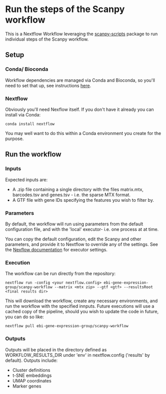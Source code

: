 # Run the steps of the Scanpy workflow

This is a Nextflow Workflow leveraging the [scanpy-scripts](https://github.com/ebi-gene-expression-group/scanpy-scripts) package to run individual steps of the Scanpy workflow.

## Setup

### Conda/ Bioconda

Workflow dependencies are managed via Conda and Bioconda, so you'll need to set that up, see instructions [here](https://bioconda.github.io/#install-conda). 

### Nextflow

Obviously you'll need Nexflow itself. If you don't have it already you can install via Conda:

```
conda install nextflow
```

You may well want to do this within a Conda environment you create for the purpose.

## Run the workflow

### Inputs

Expected inputs are:

 * A .zip file containing a single directory with the files matrix.mtx, barcodes.tsv and genes.tsv - i.e. the sparse MTX format.
 * A GTF file with gene IDs specifying the features you wish to filter by. 
 
 ### Parameters
 
By default, the workflow will run using parameters from the default configuration file, and with the 'local' executor- i.e. one process at at time. 

You can copy the default configuration, edit the Scanpy and other parameters, and provide it to Nextflow to override any of the settings. See the [Nexflow documentation](https://www.nextflow.io/docs/latest/executor.html) for executor settings.
 
 ### Execution

The workflow can be run directly from the repository:

```
nextflow run -config <your nextflow.config> ebi-gene-expression-group/scanpy-workflow --matrix <mtx zip> --gtf <gtf> --resultsRoot <final results dir>
```

This will download the workflow, create any necessary environments, and run the workflow with the specified innputs. Future executions will use a cached copy of the pipeline, should you wish to update the code in future, you can do so like:

```
nextflow pull ebi-gene-expression-group/scanpy-workflow
```

### Outputs

Outputs will be placed in the directory defined as WORKFLOW_RESULTS_DIR under 'env' in nextflow.config ('results' by default). Outputs include:

 * Cluster definitions
 * t-SNE embeddings
 * UMAP coordinates
 * Marker genes


